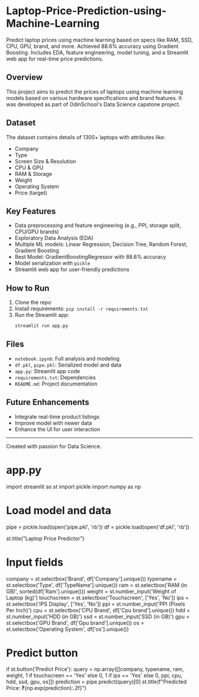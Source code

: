 # Laptop-Price-Prediction-using-Machine-Learning
Predict laptop prices using machine learning based on specs like RAM, SSD, CPU, GPU, brand, and more. Achieved 88.6% accuracy using Gradient Boosting. Includes EDA, feature engineering, model tuning, and a Streamlit web app for real-time price predictions. 
## Overview

This project aims to predict the prices of laptops using machine learning models based on various hardware specifications and brand features. It was developed as part of OdinSchool's Data Science capstone project.

## Dataset

The dataset contains details of 1300+ laptops with attributes like:
- Company
- Type
- Screen Size & Resolution
- CPU & GPU
- RAM & Storage
- Weight
- Operating System
- Price (target)

## Key Features

- Data preprocessing and feature engineering (e.g., PPI, storage split, CPU/GPU brands)
- Exploratory Data Analysis (EDA)
- Multiple ML models: Linear Regression, Decision Tree, Random Forest, Gradient Boosting
- Best Model: GradientBoostingRegressor with 88.6% accuracy
- Model serialization with `pickle`
- Streamlit web app for user-friendly predictions

## How to Run

1. Clone the repo
2. Install requirements: `pip install -r requirements.txt`
3. Run the Streamlit app:  
   ```bash
   streamlit run app.py
   ```

## Files

- `notebook.ipynb`: Full analysis and modeling
- `df.pkl`, `pipe.pkl`: Serialized model and data
- `app.py`: Streamlit app code
- `requirements.txt`: Dependencies
- `README.md`: Project documentation

## Future Enhancements

- Integrate real-time product listings
- Improve model with newer data
- Enhance the UI for user interaction

---

Created with passion for Data Science.


# app.py

import streamlit as st
import pickle
import numpy as np

# Load model and data
pipe = pickle.load(open('pipe.pkl', 'rb'))
df = pickle.load(open('df.pkl', 'rb'))

st.title("Laptop Price Predictor")

# Input fields
company = st.selectbox('Brand', df['Company'].unique())
typename = st.selectbox('Type', df['TypeName'].unique())
ram = st.selectbox('RAM (in GB)', sorted(df['Ram'].unique()))
weight = st.number_input('Weight of Laptop (kg)')
touchscreen = st.selectbox('Touchscreen', ['Yes', 'No'])
ips = st.selectbox('IPS Display', ['Yes', 'No'])
ppi = st.number_input('PPI (Pixels Per Inch)')
cpu = st.selectbox('CPU Brand', df['Cpu brand'].unique())
hdd = st.number_input('HDD (in GB)')
ssd = st.number_input('SSD (in GB)')
gpu = st.selectbox('GPU Brand', df['Gpu brand'].unique())
os = st.selectbox('Operating System', df['os'].unique())

# Predict button
if st.button('Predict Price'):
    query = np.array([[company, typename, ram, weight,
                       1 if touchscreen == 'Yes' else 0,
                       1 if ips == 'Yes' else 0,
                       ppi, cpu, hdd, ssd, gpu, os]])
    prediction = pipe.predict(query)[0]
    st.title(f"Predicted Price: ₹{np.exp(prediction):.2f}")

